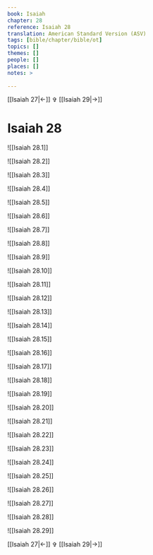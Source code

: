 ```yaml
---
book: Isaiah
chapter: 28
reference: Isaiah 28
translation: American Standard Version (ASV)
tags: [bible/chapter/bible/ot]
topics: []
themes: []
people: []
places: []
notes: >
  
---
```


[[Isaiah 27|<-]] ✞ [[Isaiah 29|->]]

# Isaiah 28

![[Isaiah 28.1]]

![[Isaiah 28.2]]

![[Isaiah 28.3]]

![[Isaiah 28.4]]

![[Isaiah 28.5]]

![[Isaiah 28.6]]

![[Isaiah 28.7]]

![[Isaiah 28.8]]

![[Isaiah 28.9]]

![[Isaiah 28.10]]

![[Isaiah 28.11]]

![[Isaiah 28.12]]

![[Isaiah 28.13]]

![[Isaiah 28.14]]

![[Isaiah 28.15]]

![[Isaiah 28.16]]

![[Isaiah 28.17]]

![[Isaiah 28.18]]

![[Isaiah 28.19]]

![[Isaiah 28.20]]

![[Isaiah 28.21]]

![[Isaiah 28.22]]

![[Isaiah 28.23]]

![[Isaiah 28.24]]

![[Isaiah 28.25]]

![[Isaiah 28.26]]

![[Isaiah 28.27]]

![[Isaiah 28.28]]

![[Isaiah 28.29]]

[[Isaiah 27|<-]] ✞ [[Isaiah 29|->]]
